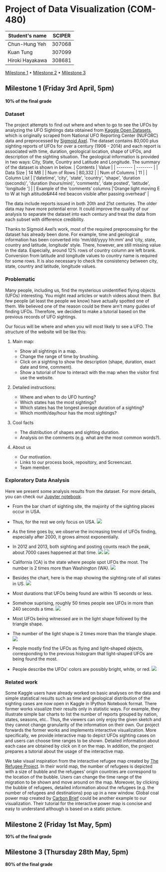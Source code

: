 # Project of Data Visualization (COM-480)

| Student's name | SCIPER |
| -------------- | ------ |
| Chun-Hung Yeh | 307068 |
| Kuan Tung | 307099 |
| Hiroki Hayakawa | 308681 |

[Milestone 1](#milestone-1-friday-3rd-april-5pm) • [Milestone 2](#milestone-2-friday-1st-may-5pm) • [Milestone 3](#milestone-3-thursday-28th-may-5pm)

## Milestone 1 (Friday 3rd April, 5pm)

#### **10% of the final grade**

### Dataset
The project attempts to find out where and when to go to see the UFOs by analyzing the UFO Sightings data obtained from [Kaggle Open Datasets](https://www.kaggle.com/NUFORC/ufo-sightings), which is originally scraped from National UFO Reporting Center (NUFORC) data and preprocessed by [Sigmoid Axel](https://github.com/planetsig/ufo-reports). The dataset contains 80,000 plus sighting reports of UFOs for over a century (1906 - 2014) and each report is associated with time, duration, geological location, shape of UFOs, and description of the sighting situation. The geological information is provided in two ways: City, State, Country and Latitude and Longitude. The summary of the dataset is shown in below.
| Contents | Value |
| -------- | -------- |
| Data Size     | 14 MB     |
| Num of Rows     | 80,332     |
| Num of Columns     | 11     |
| Column List     | ['datetime', 'city', 'state', 'country', 'shape', 'duration (seconds)', 'duration (hours/min)', 'comments', 'date posted', 'latitude', 'longitude ']    |
| Example of the ‘comments’ columns     |'Orange light moving E to W at high altitude&#44 red beacon visible after passing overhead'     |


The data include reports issued in both 20th and 21st centuries. The older data may have more potential error. It could improve the quality of our analysis to separate the dataset into each century and treat the data from each subset with difference credibility.

Thanks to Sigmoid Axel’s work, most of the required preprocessing for the dataset has already been done. For example, time and geological information has been converted into ‘mm/dd/yyyy hh:mm’ and ‘city, state, country and latitude, longitude’ style. There, however, are still missing value in the data. Especially, around 12% rows of country column are left brank. Conversion from latitude and longitude values to country name is required for some rows. It is also necessary to check the consistency between city, state, country and latitude, longitude values.


### Problematic
Many people, including us, find the mysterious unidentified flying objects (UFOs) interesting. You might read articles or watch videos about them. But few people (at least the people we know) have actually spotted one of them. We believed one of the reason could be there arn't many guides of finding UFOs. Therefore, we decided to make a tutorial based on the previous records of UFO sightings.

Our focus will be where and when you will most likely to see a UFO. The structure of the website will be like this:
1. Main map:
    - Show all sightings in a map.
    - Change the range of time by brushing.
    - Click on a sighting to show the description (shape, duration, exact date and time, comment).
    - Show a tutorial of how to interact with the map when the visitor first use the website.

2. Detailed instructions: 
    - Where and when to do UFO hunting?
    - Which states has the most sightings?
    - Which states has the longest average duration of a sighting?
    - Which month/day/hour has the most sightings?

3. Cool facts
    - The distribution of shapes and sighting duration. 
    - Analysis on the comments (e.g. what are the most common words?).

4. About us
    - Our motivation.
    - Links to our process book, repository, and Screencast.
    - Team member.


### Exploratory Data Analysis
Here we present some analysis results from the dataset. For more details, you can check our [Jupyter notebook](Exploratory%20Data%20Analysis.ipynb). 

- From the bar chart of sighting site, the majority of the sighting places occur in USA. 
- Thus, for the rest we only focus on USA.
![](/figures/country_count.png)


- As the time goes by, we observe the increasing trend of UFOs finding, especially after 2000, it grows almost exponentially.
- In 2012 and 2013, both sighting and posting counts reach the peak, about 7000 cases happened at that time.
![](/figures/year_count.png)
![](/figures/year_post_count.png)


- California (CA) is the state where people spot UFOs the most. The number is 2 times more than Washington (WA).
![](/figures/state_count.png)


- Besides the chart, here is the map showing the sighting rate of all states in US.
![](/figures/map.png)


- Most durations that UFOs being found are within 15 seconds or less.
- Somehow suprising, roughly 50 times people see UFOs in more than 240 seconds a time.
![](/figures/duration_count.png)


- Most UFOs being witnessed are in the light shape followed by the triangle shape.
- The number of the light shape is 2 times more than the triangle shape.
![](/figures/shape_count.png)


- People mostly find the UFOs as flying and light-shaped objects, corresponding to the previous histogram that light-shaped UFOs are being found the most.
- People describe the UFOs' colors are possibly bright, white, or red.
![](/figures/comment_cloud.png)


### Related work
Some Kaggle users have already worked on basic analyses on the data and simple statistical results such as time and geological distribution of the sighting cases are now open in Kaggle in IPython Notebook format. There former works visualize their results only in statistic ways. For example, they illustrate simple bar charts to list the number of reports grouped by nation, states, seasons, etc.. Thus, the viewers can only enjoy the given sketch and they cannot change granularity of the information on their own. Our project forwards the former works and implements interactive visualization. More specifically, we provide interactive map to depict UFOs sighting cases on and users can choose time ranges to be shown. Detailed information about each case are obtained by click on it on the map. In addition, the project prepares a tutorial about the usage of the interactive map.

We take visual inspiration from the interactive refugee map created by [The Refugee Project](http://therefugeeproject.org/#/2018). In their world map, the number of refugees is depicted with a size of bubble and the refugees’ origin countries are correspond to the location of the bubble. Users can change the time range of the migration to be shown and move around on the map. Moreover, by clicking the bubble of refugees, detailed information about the refugees (e.g. the number of refugees and destinations) pop up in a new window. Global coal power map created by [Carbon Brief](https://www.carbonbrief.org/mapped-worlds-coal-power-plants) could be another example to our visualization. Their tutorial for the interactive power map is concise and easy to understand although is based on a static picture.




## Milestone 2 (Friday 1st May, 5pm)

**10% of the final grade**




## Milestone 3 (Thursday 28th May, 5pm)

**80% of the final grade**


